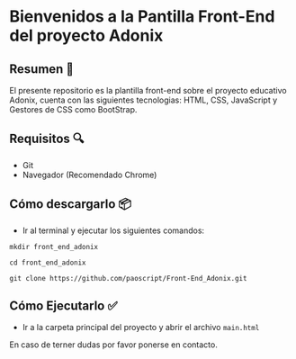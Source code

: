# Bienvenidos a la Pantilla Front-End del proyecto Adonix

## Resumen 📕
El presente repositorio es la plantilla front-end sobre el proyecto educativo Adonix, cuenta con las siguientes tecnologias: HTML, CSS, JavaScript y Gestores de CSS como BootStrap.

## Requisitos 🔍
- Git
- Navegador (Recomendado Chrome)

## Cómo descargarlo 📦
- Ir al terminal y ejecutar los siguientes comandos:

```
mkdir front_end_adonix
```
```
cd front_end_adonix
```
```
git clone https://github.com/paoscript/Front-End_Adonix.git
```

## Cómo Ejecutarlo ✅

- Ir a la carpeta principal del proyecto y abrir el archivo ```main.html```




En caso de terner dudas por favor ponerse en contacto.

